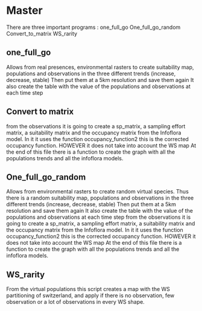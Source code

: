 # Master

There are three important programs :
  one_full_go
  One_full_go_random
  Convert_to_matrix
  WS_rarity

## one_full_go
Allows from real presences, environmental rasters to create suitability map, populations and observations in the three different trends (increase, decrease, stable)
Then put them at a 5km resolution and save them again
It also create the table with the value of the populations and observations at each time step

## Convert to matrix
from the observations it is going to create a sp_matrix, a sampling effort matrix, a suitability matrix and the occupancy matrix from the Infoflora model. In it it uses the function occupancy_function2 this is the corrected occupancy function.
HOWEVER it does not take into account the WS map
At the end of this file there is a function to create the graph with all the populations trends and all the infoflora models.

## One_full_go_random
Allows from environmental rasters to create random virtual species. Thus there is a random suitability map, populations and observations in the three different trends (increase, decrease, stable)
Then put them at a 5km resolution and save them again
It also create the table with the value of the populations and observations at each time step
from the observations it is going to create a sp_matrix, a sampling effort matrix, a suitability matrix and the occupancy matrix from the Infoflora model. In it it uses the function occupancy_function2 this is the corrected occupancy function.
HOWEVER it does not take into account the WS map
At the end of this file there is a function to create the graph with all the populations trends and all the infoflora models.

## WS_rarity
From the virtual populations this script creates a map with the WS partitioning of switzerland, and apply if there is no observation, few observation or a lot of observations in every WS shape.
